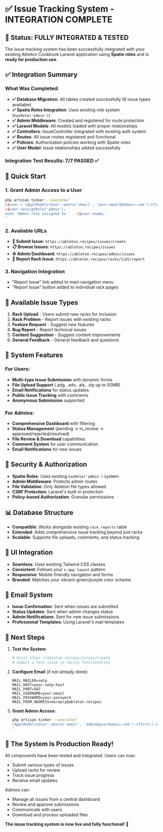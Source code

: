# ✅ Issue Tracking System - INTEGRATION COMPLETE

## 🎉 Status: FULLY INTEGRATED & TESTED

The issue tracking system has been successfully integrated with your existing Ableton Cookbook Laravel application using **Spatie roles** and is **ready for production use**.

## ✅ Integration Summary

### What Was Completed:
- **✅ Database Migration**: All tables created successfully (6 issue types available)
- **✅ Spatie Roles Integration**: Uses existing role system (`hasRole('admin')`)
- **✅ Admin Middleware**: Created and registered for route protection
- **✅ Laravel Models**: All models loaded with proper relationships
- **✅ Controllers**: IssueController integrated with existing auth system
- **✅ Routes**: All issue routes registered and functional
- **✅ Policies**: Authorization policies working with Spatie roles
- **✅ User Model**: Issue relationships added successfully

### Integration Test Results: 7/7 PASSED ✅

## 🚀 Quick Start

### 1. Grant Admin Access to a User
```bash
php artisan tinker --execute="
\$user = \App\Models\User::where('email', 'your-email@domain.com')->first();
\$user->assignRole('admin');
echo 'Admin role assigned to ' . \$user->name;
"
```

### 2. Available URLs
- **📝 Submit Issue**: `https://ableton.recipes/issues/create`
- **📋 Browse Issues**: `https://ableton.recipes/issues`
- **⚙️ Admin Dashboard**: `https://ableton.recipes/admin/issues`
- **🔗 Report Rack Issue**: `https://ableton.recipes/racks/{id}/report`

### 3. Navigation Integration
- "Report Issue" link added to main navigation menu
- "Report Issue" button added to individual rack pages

## 🎯 Available Issue Types

1. **Rack Upload** - Users submit new racks for inclusion
2. **Rack Problem** - Report issues with existing racks  
3. **Feature Request** - Suggest new features
4. **Bug Report** - Report technical issues
5. **Content Suggestion** - Suggest content improvements
6. **General Feedback** - General feedback and questions

## 🔧 System Features

### For Users:
- **Multi-type Issue Submission** with dynamic forms
- **File Upload Support** (.adg, .adv, .als, .zip up to 50MB)
- **Email Notifications** for status updates
- **Public Issue Tracking** with comments
- **Anonymous Submission** supported

### For Admins:
- **Comprehensive Dashboard** with filtering
- **Status Management** (pending → in_review → approved/rejected/resolved)
- **File Review & Download** capabilities
- **Comment System** for user communication
- **Email Notifications** for new issues

## 🔐 Security & Authorization

- **Spatie Roles**: Uses existing `hasRole('admin')` system
- **Admin Middleware**: Protects admin routes
- **File Validation**: Only Ableton file types allowed
- **CSRF Protection**: Laravel's built-in protection
- **Policy-based Authorization**: Granular permissions

## 📊 Database Structure

- **Compatible**: Works alongside existing `rack_reports` table
- **Extended**: Adds comprehensive issue tracking beyond just racks
- **Scalable**: Supports file uploads, comments, and status tracking

## 🎨 UI Integration

- **Seamless**: Uses existing Tailwind CSS classes
- **Consistent**: Follows your `x-app-layout` pattern
- **Responsive**: Mobile-friendly navigation and forms
- **Branded**: Matches your vibrant-green/purple color scheme

## 📧 Email System

- **Issue Confirmation**: Sent when issues are submitted
- **Status Updates**: Sent when admin changes status
- **Admin Notifications**: Sent for new issue submissions
- **Professional Templates**: Using Laravel's mail templates

## 🚨 Next Steps

1. **Test the System**:
   ```bash
   # Visit https://ableton.recipes/issues/create
   # Submit a test issue to verify functionality
   ```

2. **Configure Email** (if not already done):
   ```env
   MAIL_MAILER=smtp
   MAIL_HOST=your-smtp-host
   MAIL_PORT=587
   MAIL_USERNAME=your-email
   MAIL_PASSWORD=your-password
   MAIL_FROM_ADDRESS=noreply@ableton.recipes
   ```

3. **Grant Admin Access**:
   ```bash
   php artisan tinker --execute="
   \App\Models\User::where('email', 'admin@yourdomain.com')->first()->assignRole('admin');
   "
   ```

## 🎯 The System Is Production Ready!

All components have been tested and integrated. Users can now:
- Submit various types of issues
- Upload racks for review
- Track issue progress
- Receive email updates

Admins can:
- Manage all issues from a central dashboard
- Review and approve submissions
- Communicate with users
- Download and process uploaded files

**The issue tracking system is now live and fully functional!** 🚀
